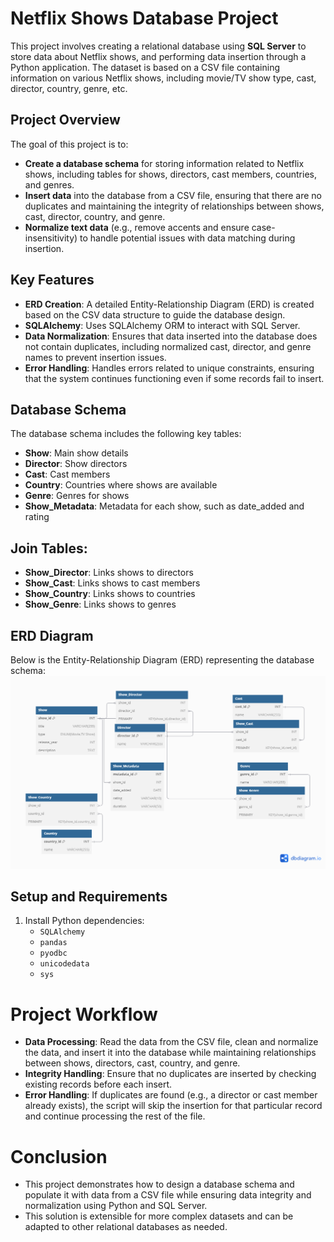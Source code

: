 # Netflix Shows Database Project

This project involves creating a relational database using **SQL Server** to store data about Netflix shows, and performing data insertion through a Python application. The dataset is based on a CSV file containing information on various Netflix shows, including movie/TV show type, cast, director, country, genre, etc.

## **Project Overview**

The goal of this project is to:
- **Create a database schema** for storing information related to Netflix shows, including tables for shows, directors, cast members, countries, and genres.
- **Insert data** into the database from a CSV file, ensuring that there are no duplicates and maintaining the integrity of relationships between shows, cast, director, country, and genre.
- **Normalize text data** (e.g., remove accents and ensure case-insensitivity) to handle potential issues with data matching during insertion.

## **Key Features**
- **ERD Creation**: A detailed Entity-Relationship Diagram (ERD) is created based on the CSV data structure to guide the database design.
- **SQLAlchemy**: Uses SQLAlchemy ORM to interact with SQL Server.
- **Data Normalization**: Ensures that data inserted into the database does not contain duplicates, including normalized cast, director, and genre names to prevent insertion issues.
- **Error Handling**: Handles errors related to unique constraints, ensuring that the system continues functioning even if some records fail to insert.

## Database Schema
The database schema includes the following key tables:

- **Show**: Main show details
- **Director**: Show directors
- **Cast**: Cast members
- **Country**: Countries where shows are available
- **Genre**: Genres for shows
- **Show_Metadata**: Metadata for each show, such as date_added and rating
## Join Tables:
- **Show_Director**: Links shows to directors
- **Show_Cast**: Links shows to cast members
- **Show_Country**: Links shows to countries
- **Show_Genre**: Links shows to genres

## ERD Diagram
Below is the Entity-Relationship Diagram (ERD) representing the database schema:
![ERD Image](https://github.com/Ahmed-Gomaa1/Data-Engineer-Daily-Tasks/blob/main/Day2%20Design%20and%20Implement%20DB%20and%20interacting%20with%20Python%20Libraries/Netflix%20Shows.png)

## **Setup and Requirements**
1. Install Python dependencies:
    - `SQLAlchemy`
    - `pandas`
    - `pyodbc`
    - `unicodedata`
    - `sys`

# **Project Workflow**
 - **Data Processing**: Read the data from the CSV file, clean and normalize the data, and insert it into the database while maintaining relationships between shows, directors, cast, country, and genre.
 - **Integrity Handling**: Ensure that no duplicates are inserted by checking existing records before each insert.
 - **Error Handling**: If duplicates are found (e.g., a director or cast member already exists), the script will skip the insertion for that particular record and continue processing the rest of the file.

# **Conclusion**
 - This project demonstrates how to design a database schema and populate it with data from a CSV file while ensuring data integrity and normalization using Python and SQL Server. 
 - This solution is extensible for more complex datasets and can be adapted to other relational databases as needed.
